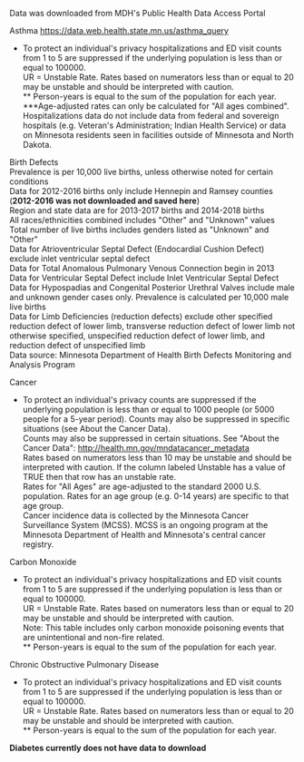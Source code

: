 Data was downloaded from MDH's Public Health Data Access Portal

Asthma  https://data.web.health.state.mn.us/asthma_query
* To protect an individual's privacy hospitalizations and ED visit counts from 1 to 5 are suppressed if the underlying population is less than or equal to 100000.  
UR = Unstable Rate. Rates based on numerators less than or equal to 20 may be unstable and should be interpreted with caution.  
** Person-years is equal to the sum of the population for each year.  
***Age-adjusted rates can only be calculated for "All ages combined".  
Hospitalizations data do not include data from federal and sovereign hospitals (e.g. Veteran's Administration; Indian Health Service) or data on Minnesota residents seen in facilities outside of Minnesota and North Dakota.

Birth Defects  
Prevalence is per 10,000 live births, unless otherwise noted for certain conditions  
Data for 2012-2016 births only include Hennepin and Ramsey counties (**2012-2016 was not downloaded and saved here**)  
Region and state data are for 2013-2017 births and 2014-2018 births  
All races/ethnicities combined includes "Other" and "Unknown" values  
Total number of live births includes genders listed as "Unknown" and "Other"  
Data for Atrioventricular Septal Defect (Endocardial Cushion Defect) exclude inlet ventricular septal defect  
Data for Total Anomalous Pulmonary Venous Connection begin in 2013  
Data for Ventricular Septal Defect include Inlet Ventricular Septal Defect  
Data for Hypospadias and Congenital Posterior Urethral Valves include male and unknown gender cases only. Prevalence is calculated per 10,000 male live births  
Data for Limb Deficiencies (reduction defects) exclude other specified reduction defect of lower limb, transverse reduction defect of lower limb not otherwise specified, unspecified reduction defect of lower limb, and reduction defect of unspecified limb  
Data source: Minnesota Department of Health Birth Defects Monitoring and Analysis Program


Cancer  
* To protect an individual's privacy counts are suppressed if the underlying population is less than or equal to 1000 people (or 5000 people for a 5-year period). Counts may also be suppressed in specific situations (see About the Cancer Data).  
Counts may also be suppressed in certain situations. See "About the Cancer Data": http://health.mn.gov/mndatacancer_metadata  
Rates based on numerators less than 10 may be unstable and should be interpreted with caution. If the column labeled Unstable has a value of TRUE then that row has an unstable rate.  
Rates for "All Ages" are age-adjusted to the standard 2000 U.S. population. Rates for an age group (e.g. 0-14 years) are specific to that age group.  
Cancer incidence data is collected by the Minnesota Cancer Surveillance System (MCSS). MCSS is an ongoing program at the Minnesota Department of Health and Minnesota's central cancer registry.

Carbon Monoxide  
* To protect an individual's privacy hospitalizations and ED visit counts from 1 to 5 are suppressed if the underlying population is less than or equal to 100000.  
UR = Unstable Rate. Rates based on numerators less than or equal to 20 may be unstable and should be interpreted with caution.  
Note: This table includes only carbon monoxide poisoning events that are unintentional and non-fire related.  
** Person-years is equal to the sum of the population for each year.

Chronic Obstructive Pulmonary Disease  
* To protect an individual's privacy hospitalizations and ED visit counts from 1 to 5 are suppressed if the underlying population is less than or equal to 100000.  
UR = Unstable Rate. Rates based on numerators less than or equal to 20 may be unstable and should be interpreted with caution.  
** Person-years is equal to the sum of the population for each year.

**Diabetes currently does not have data to download**


